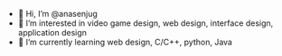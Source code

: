 - 👋 Hi, I’m @anasenjug
- 👀 I’m interested in video game design, web design, interface design, application design
- 🌱 I’m currently learning web design, C/C++, python, Java

<!---
anasenjug/anasenjug is a ✨ special ✨ repository because its `README.md` (this file) appears on your GitHub profile.
You can click the Preview link to take a look at your changes.
--->
